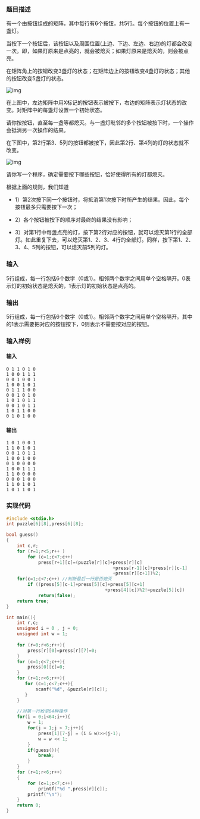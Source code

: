 
### 题目描述

有一个由按钮组成的矩阵，其中每行有6个按钮，共5行。每个按钮的位置上有一盏灯。

当按下一个按钮后，该按钮以及周围位置(上边、下边、左边、右边)的灯都会改变一次。即，如果灯原来是点亮的，就会被熄灭；如果灯原来是熄灭的，则会被点亮。

在矩阵角上的按钮改变3盏灯的状态；在矩阵边上的按钮改变4盏灯的状态；其他的按钮改变5盏灯的状态。

![img](./Figures/202303102219.jpg)

在上图中，左边矩阵中用X标记的按钮表示被按下，右边的矩阵表示灯状态的改变。对矩阵中的每盏灯设置一个初始状态。

请你按按钮，直至每一盏等都熄灭。与一盏灯毗邻的多个按钮被按下时，一个操作会抵消另一次操作的结果。

在下图中，第2行第3、5列的按钮都被按下，因此第2行、第4列的灯的状态就不改变。

![img](./Figures/202303102220.jpg)


请你写一个程序，确定需要按下哪些按钮，恰好使得所有的灯都熄灭。

根据上面的规则，我们知道

- 1）第2次按下同一个按钮时，将抵消第1次按下时所产生的结果。因此，每个按钮最多只需要按下一次；

- 2）各个按钮被按下的顺序对最终的结果没有影响；

- 3）对第1行中每盏点亮的灯，按下第2行对应的按钮，就可以熄灭第1行的全部灯。如此重复下去，可以熄灭第1、2、3、4行的全部灯。同样，按下第1、2、3、4、5列的按钮，可以熄灭前5列的灯。

### 输入

5行组成，每一行包括6个数字（0或1）。相邻两个数字之间用单个空格隔开。0表示灯的初始状态是熄灭的，1表示灯的初始状态是点亮的。

### 输出

5行组成，每一行包括6个数字（0或1）。相邻两个数字之间用单个空格隔开。其中的1表示需要把对应的按钮按下，0则表示不需要按对应的按钮。

### 输入样例

#### 输入

```
0 1 1 0 1 0
1 0 0 1 1 1
0 0 1 0 0 1
1 0 0 1 0 1
0 1 1 1 0 0
0 0 1 0 1 0
1 0 1 0 1 1
0 0 1 0 1 1
1 0 1 1 0 0
0 1 0 1 0 0
```

#### 输出

```
1 0 1 0 0 1
1 1 0 1 0 1
0 0 1 0 1 1
1 0 0 1 0 0
0 1 0 0 0 0
1 0 0 1 1 1
1 1 0 0 0 0
0 0 0 1 0 0
1 1 0 1 0 1
1 0 1 1 0 1
```

### 实现代码

```c
#include <stdio.h>
int puzzle[6][8],press[6][8];

bool guess()
{
    int c,r;
    for (r=1;r<5;r++ )
        for (c=1;c<7;c++)
            press[r+1][c]=(puzzle[r][c]+press[r][c]
                                        +press[r-1][c]+press[r][c-1]
                                        +press[r][c+1])%2;
    for(c=1;c<7;c++) //判断最后一行是否熄灭
        if ((press[5][c-1]+press[5][c]+press[5][c+1]
                                     +press[4][c])%2!=puzzle[5][c])
            return(false);
    return true;
}

int main(){
	int r,c;
	unsigned i = 0 , j = 0;
	unsigned int w = 1;
	
	for (r=0;r<6;r++){
        press[r][0]=press[r][7]=0;
	}
    for (c=1;c<7;c++){
        press[0][c]=0;
    }
	for (r=1;r<6;r++){
	   for (c=1;c<7;c++){
		   scanf("%d", &puzzle[r][c]);
	   }
	}
	
	//对第一行枚举64种操作
	for(i = 0;i<64;i++){
		w = 1;
		for(j = 1;j < 7;j++){
			press[1][7-j] = (i & w)>>(j-1);
			w = w << 1;
		}
		if(guess()){
			break;
		}
	}
	for (r=1;r<6;r++) 
	{
		for (c=1;c<7;c++)
			printf("%d ",press[r][c]);
		printf("\n");
	}
	return 0;
}

```